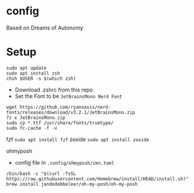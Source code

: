 # config
Based on Dreams of Autonomy 

# Setup 
```
sudo apt update
sudo apt install zsh
chsh $USER -s $(which zsh)
```
- Download .zshrc from this repo
- Set the Font to be `JetBrainsMono Nerd Font`
```
wget https://github.com/ryanoasis/nerd-fonts/releases/download/v3.2.1/JetBrainsMono.zip
7z x JetBrainsMono.zip
sudo cp *.ttf /usr/share/fonts/truetype/
sudo fc-cache -f -v
```

fzf
`sudo apt install fzf`
zoxide
`sudo apt install zoxide`

ohmyposh
- config file in `.config/ohmyposh/zen.toml`
```
/bin/bash -c "$(curl -fsSL https://raw.githubusercontent.com/Homebrew/install/HEAD/install.sh)"
brew install jandedobbeleer/oh-my-posh/oh-my-posh
```
